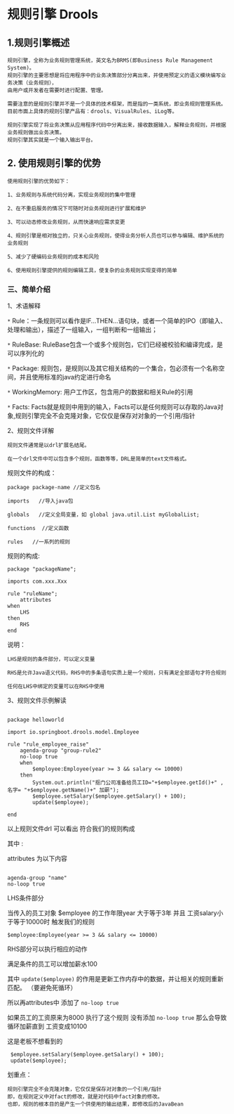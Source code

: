 # 规则引擎 Drools

## 1.规则引擎概述

    规则引擎，全称为业务规则管理系统，英文名为BRMS(即Business Rule Management System)。
    规则引擎的主要思想是将应用程序中的业务决策部分分离出来，并使用预定义的语义模块编写业务决策（业务规则），
    由用户或开发者在需要时进行配置、管理。
    
    需要注意的是规则引擎并不是一个具体的技术框架，而是指的一类系统，即业务规则管理系统。
    目前市面上具体的规则引擎产品有：drools、VisualRules、iLog等。
    
    规则引擎实现了将业务决策从应用程序代码中分离出来，接收数据输入，解释业务规则，并根据业务规则做出业务决策。
    规则引擎其实就是一个输入输出平台。

## 2. 使用规则引擎的优势
    使用规则引擎的优势如下：
    
    1、业务规则与系统代码分离，实现业务规则的集中管理
    
    2、在不重启服务的情况下可随时对业务规则进行扩展和维护
    
    3、可以动态修改业务规则，从而快速响应需求变更
    
    4、规则引擎是相对独立的，只关心业务规则，使得业务分析人员也可以参与编辑、维护系统的业务规则
    
    5、减少了硬编码业务规则的成本和风险
    
    6、使用规则引擎提供的规则编辑工具，使复杂的业务规则实现变得的简单

### 三、简单介绍

1、术语解释

`*` Rule：一条规则可以看作是IF…THEN…语句块，或者一个简单的IPO（即输入、处理和输出），描述了一组输入，一组判断和一组输出；

`*` RuleBase: RuleBase包含一个或多个规则包，它们已经被校验和编译完成，是可以序列化的

`*` Package: 规则包，是规则以及其它相关结构的一个集合，包必须有一个名称空间，并且使用标准的java约定进行命名

`*` WorkingMemory: 用户工作区，包含用户的数据和相关Rule的引用

`*` Facts: Facts就是规则中用到的输入，Facts可以是任何规则可以存取的Java对象,规则引擎完全不会克隆对象，它仅仅是保存对对象的一个引用/指针

2、规则文件详解

    规则文件通常是以drl扩展名结尾。
    
    在一个drl文件中可以包含多个规则，函数等等，DRL是简单的text文件格式。

规则文件的构成：

    package package-name //定义包名
    
    imports   //导入java包
    
    globals   //定义全局变量，如 global java.util.List myGlobalList;
    
    functions  //定义函数
    
    rules   //一系列的规则

规则的构成:
    
    package "packageName";
    
    imports com.xxx.Xxx
    
    rule "ruleName";
        attributes
    when
        LHS
    then
        RHS
    end

说明：
    
    LHS是规则的条件部分，可以定义变量

    RHS是允许Java语义代码，RHS中的多条语句实质上是一个规则，只有满足全部语句才符合规则

    任何在LHS中绑定的变量可以在RHS中使用    

3、规则文件示例解读

```aidl

package helloworld

import io.springboot.drools.model.Employee

rule "rule_employee_raise"
    agenda-group "group-rule2"
    no-loop true
    when
        $employee:Employee(year >= 3 && salary <= 10000)
    then
        System.out.println("抠门公司准备给员工ID="+$employee.getId()+" ,名字= "+$employee.getName()+" 加薪");
        $employee.setSalary($employee.getSalary() + 100);
        update($employee);

end

```

以上规则文件drl 可以看出 符合我们的规则构成

其中 :

attributes 为以下内容
```aidl

agenda-group "name"  
no-loop true 

```

LHS条件部分

当传入的员工对象 $employee 的工作年限year 大于等于3年 并且 工资salary小于等于10000时 触发我们的规则

```aidl
$employee:Employee(year >= 3 && salary <= 10000)
```


RHS部分可以执行相应的动作

满足条件的员工可以增加薪水100

其中 `update($employee)` 的作用是更新工作内存中的数据，并让相关的规则重新匹配。 （要避免死循环）

所以再attributes中 添加了 `no-loop true` 

如果员工的工资原来为8000 执行了这个规则 没有添加 `no-loop true` 那么会导致循环加薪直到 工资变成10100

这是老板不想看到的

```aidl
 $employee.setSalary($employee.getSalary() + 100);
 update($employee);
```

划重点：

    规则引擎完全不会克隆对象，它仅仅是保存对对象的一个引用/指针
    即，在规则定义中对fact的修改，就是对代码中fact对象的修改。
    也即，规则的根本目的是产生一个供使用的输出结果，即修改后的JavaBean